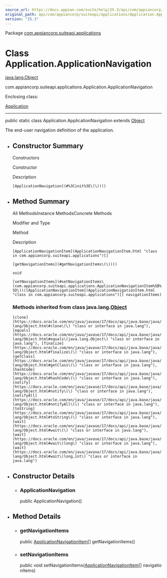 ```yaml
---
source_url: https://docs.appian.com/suite/help/25.3/api/com/appiancorp/suiteapi/applications/Application.ApplicationNavigation.html
original_path: api/com/appiancorp/suiteapi/applications/Application.ApplicationNavigation.html
version: "25.3"
---
```


Package [com.appiancorp.suiteapi.applications](package-summary.html)

# Class Application.ApplicationNavigation

[java.lang.Object](https://docs.oracle.com/en/java/javase/17/docs/api/java.base/java/lang/Object.html "class or interface in java.lang")

com.appiancorp.suiteapi.applications.Application.ApplicationNavigation

Enclosing class:

[Application](Application.html "class in com.appiancorp.suiteapi.applications")

* * *

public static class Application.ApplicationNavigation extends [Object](https://docs.oracle.com/en/java/javase/17/docs/api/java.base/java/lang/Object.html "class or interface in java.lang")

The end-user navigation definition of the application.

-   ## Constructor Summary

    Constructors

    Constructor

    Description

    `[ApplicationNavigation](#%3Cinit%3E\(\))()`

-   ## Method Summary

    All MethodsInstance MethodsConcrete Methods

    Modifier and Type

    Method

    Description

    `[ApplicationNavigationItem](ApplicationNavigationItem.html "class in com.appiancorp.suiteapi.applications")[]`

    `[getNavigationItems](#getNavigationItems\(\))()`

    `void`

    `[setNavigationItems](#setNavigationItems\(com.appiancorp.suiteapi.applications.ApplicationNavigationItem%5B%5D\))([ApplicationNavigationItem](ApplicationNavigationItem.html "class in com.appiancorp.suiteapi.applications")[] navigationItems)`

    ### Methods inherited from class java.lang.[Object](https://docs.oracle.com/en/java/javase/17/docs/api/java.base/java/lang/Object.html "class or interface in java.lang")

    `[clone](https://docs.oracle.com/en/java/javase/17/docs/api/java.base/java/lang/Object.html#clone\(\) "class or interface in java.lang"), [equals](https://docs.oracle.com/en/java/javase/17/docs/api/java.base/java/lang/Object.html#equals\(java.lang.Object\) "class or interface in java.lang"), [finalize](https://docs.oracle.com/en/java/javase/17/docs/api/java.base/java/lang/Object.html#finalize\(\) "class or interface in java.lang"), [getClass](https://docs.oracle.com/en/java/javase/17/docs/api/java.base/java/lang/Object.html#getClass\(\) "class or interface in java.lang"), [hashCode](https://docs.oracle.com/en/java/javase/17/docs/api/java.base/java/lang/Object.html#hashCode\(\) "class or interface in java.lang"), [notify](https://docs.oracle.com/en/java/javase/17/docs/api/java.base/java/lang/Object.html#notify\(\) "class or interface in java.lang"), [notifyAll](https://docs.oracle.com/en/java/javase/17/docs/api/java.base/java/lang/Object.html#notifyAll\(\) "class or interface in java.lang"), [toString](https://docs.oracle.com/en/java/javase/17/docs/api/java.base/java/lang/Object.html#toString\(\) "class or interface in java.lang"), [wait](https://docs.oracle.com/en/java/javase/17/docs/api/java.base/java/lang/Object.html#wait\(\) "class or interface in java.lang"), [wait](https://docs.oracle.com/en/java/javase/17/docs/api/java.base/java/lang/Object.html#wait\(long\) "class or interface in java.lang"), [wait](https://docs.oracle.com/en/java/javase/17/docs/api/java.base/java/lang/Object.html#wait\(long,int\) "class or interface in java.lang")`

-   ## Constructor Details

    -   ### ApplicationNavigation

        public ApplicationNavigation()

-   ## Method Details

    -   ### getNavigationItems

        public [ApplicationNavigationItem](ApplicationNavigationItem.html "class in com.appiancorp.suiteapi.applications")\[\] getNavigationItems()

    -   ### setNavigationItems

        public void setNavigationItems([ApplicationNavigationItem](ApplicationNavigationItem.html "class in com.appiancorp.suiteapi.applications")\[\] navigationItems)
